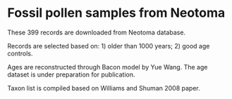# Fossil pollen samples from Neotoma

These 399 records are downloaded from Neotoma database.

Records are selected based on: 1) older than 1000 years; 2) good age controls.

Ages are reconstructed through Bacon model by Yue Wang. The age dataset is under preparation for publication. 

Taxon list is compiled based on Williams and Shuman 2008 paper.
